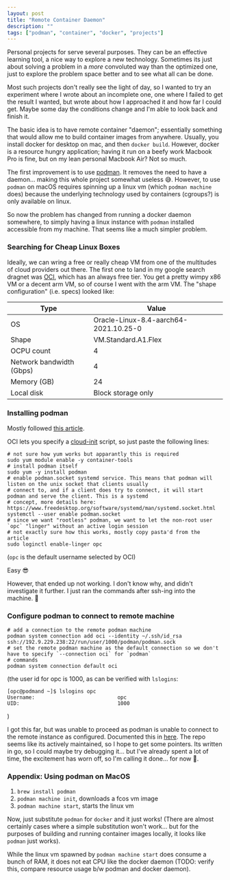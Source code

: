 ```yaml
---
layout: post
title: "Remote Container Daemon"
description: ""
tags: ["podman", "container", "docker", "projects"]
---
```


Personal projects for serve several purposes. They can be an effective learning tool, a nice way to explore a new 
technology. Sometimes its just about solving a problem in a *more* convoluted way than the optimized one, just to 
explore the problem space better and to see what all can be done. 

Most such projects don't really see the light of day, so I wanted to try an experiment where I wrote about an 
incomplete one, one where I failed to get the result I wanted, but wrote about how I approached it and how far I could
get. Maybe some day the conditions change and I'm able to look back and finish it.

The basic idea is to have remote container "daemon"; essentially something that would allow me to build container 
images from anywhere. Usually, you install docker for desktop on mac, and then `docker build`. However, docker is a 
resource hungry application; having it run on a beefy work Macbook Pro is fine, but on my lean personal Macbook Air?
Not so much.

The first improvement is to use [podman]. It removes the need to have a daemon... making this whole project 
somewhat useless 😅. However, to use `podman` on  macOS requires spinning up a linux vm (which `podman machine` does) 
because the underlying technology used by containers (cgroups?) is only available on linux.

So now the problem has changed from running a docker daemon somewhere, to simply having a linux instance with 
`podman` installed accessible from my machine. That seems like a much simpler problem.

[podman]: https://podman.io/
### Searching for Cheap Linux Boxes

Ideally, we can wring a free or really cheap VM from one of the multitudes of cloud providers out there. The first one
to land in my google search dragnet was [OCI], which has an always free tier. You get a pretty wimpy x86 VM or a 
decent arm VM, so of course I went with the arm VM. The "shape configuration" (i.e. specs) looked like:


|Type                    |Value                                |
|------------------------|-------------------------------------|
|OS                      |Oracle-Linux-8.4-aarch64-2021.10.25-0|
|Shape                   |VM.Standard.A1.Flex                  |
|OCPU count              |4                                    |
|Network bandwidth (Gbps)|4                                    |
|Memory (GB)             |24                                   |
|Local disk              |Block storage only                   |

[OCI]: https://www.oracle.com/cloud/free/
### Installing podman
Mostly followed [this article].

OCI lets you specify a [cloud-init] script, so just paste the following lines:

```
# not sure how yum works but apparantly this is required
sudo yum module enable -y container-tools
# install podman itself
sudo yum -y install podman
# enable podman.socket systemd service. This means that podman will listen on the unix socket that clients usually 
# connect to, and if a client does try to connect, it will start podman and serve the client. This is a systemd 
# concept, more details here: https://www.freedesktop.org/software/systemd/man/systemd.socket.html
systemctl --user enable podman.socket
# since we want "rootless" podman, we want to let the non-root user `opc` "linger" without an active login session
# not exactly sure how this works, mostly copy pasta'd from the article
sudo loginctl enable-linger opc
```

(`opc` is the default username selected by OCI)

Easy 😎

However, that ended up not working. I don't know why, and didn't investigate it further. I just ran the commands after
ssh-ing into the machine. 🤷


[cloud-init]: https://cloudinit.readthedocs.io/en/latest/#
[this article]: https://www.redhat.com/sysadmin/podman-clients-macos-windows
### Configure podman to connect to remote machine

```
# add a connection to the remote podman machine
podman system connection add oci --identity ~/.ssh/id_rsa ssh://192.9.229.238:22/run/user/1000/podman/podman.sock
# set the remote podman machine as the default connection so we don't have to specify `--connection oci` for `podman`
# commands
podman system connection default oci
```
(the user id for opc is 1000, as can be verified with `lslogins`: 

```
[opc@podmand ~]$ lslogins opc
Username:                           opc
UID:                                1000
```
)

I got this far, but was unable to proceed as podman is unable to connect to the remote instance as configured.
Documented this in [here](https://github.com/containers/podman/issues/12432). The repo seems like its actively 
maintained, so I hope to get some pointers. Its written in go, so I could maybe try debugging it... but I've already
spent a lot of time, the excitement has worn off, so I'm calling it done... for now 🙂.
### Appendix: Using podman on MacOS

1. `brew install podman`
2. `podman machine init`, downloads a fcos vm image
3. `podman machine start`, starts the linux vm

Now, just substitute `podman` for `docker` and it just works! (There are almost certainly cases where a simple 
substitution won't work... but for the purposes of building and running container images locally, it looks like 
`podman` just works).


While the linux vm spawned by `podman machine start` does consume a bunch of RAM, it does not eat CPU like the docker
daemon (TODO: verify this, compare resource usage b/w podman and docker daemon).